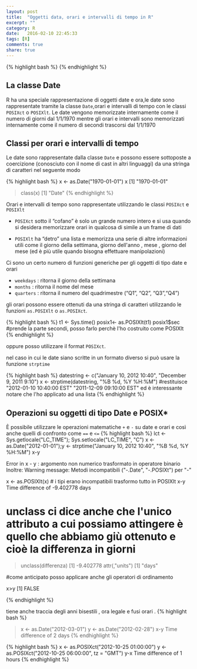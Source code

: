 ```yaml
---
layout: post
title:  "Oggetti data, orari e intervalli di tempo in R"
excerpt: ""
category: R
date:   2016-02-10 22:45:33
tags: [R]
comments: true
share: true
---
```


{% highlight bash %}
{% endhighlight %}

## La classe Date
R ha una speciale rappresentazione di oggetti date e ora,le date sono rappresentate tramite la classe `Date`,orari e intervalli di tempo con le classi `POSIXct` o `POSIXlt`. 
Le date vengono memorizzate internamente come il numero di giorni dal 1/1/1970 mentre gli orari e intervalli sono memorizzati internamente come il numero di secondi trascorsi dal 1/1/1970

## Classi per orari e intervalli di tempo
Le date sono rappresentate dalla classe `Date` e possono essere sottoposte a coercizione (conosciuto con il nome di cast in altri linguaggi) da una stringa di caratteri nel seguente modo

{% highlight bash %}
x <- as.Date("1970-01-01")
x
[1] "1970-01-01"
> class(x)
[1] "Date"
{% endhighlight %}


Orari e intervalli di tempo sono rappresentate utilizzando le classi
`POSIXct` e `POSIXlt` 

* `POSIXct` sotto il “cofano” è solo un grande numero intero e si usa quando si desidera memorizzare orari in qualcosa di simile a un frame di dati

* `POSIXlt` ha “detro” una lista e memorizza una serie di altre informazioni utili come il giorno della settimana, giorno dell'anno , mese , giorno del mese (ed è più utile quando bisogna effettuare manipolazioni)

Ci sono un certo numero di funzioni generiche per gli oggetti di tipo date e orari

* `weekdays` : ritorna il giorno della settimana
* `months` : ritorna il nome del mese
* `quarters` : ritorna il numero del quadrimestre (“Q1”, “Q2”, “Q3”,“Q4”)

gli orari possono essere ottenuti da una stringa di caratteri utilizzando le funzioni `as.POSIXlt` o `as.POSIXct`.

{% highlight bash %}
t1 <- Sys.time()
posix1<- as.POSIXlt(t1)
posix1$sec #prende la parte secondi, posso farlo perchè l'ho costruito come POSIXlt 
{% endhighlight %}

oppure posso utilizzare il format `POSIXct`.

nel caso in cui le date siano scritte in un formato diverso si può usare la funzione `strptime` 

{% highlight bash %}
datestring <- c("January 10, 2012 10:40", "December 9, 2011 9:10")
x <- strptime(datestring, "%B %d, %Y %H:%M")
#restituisce "2012-01-10 10:40:00 EST" "2011-12-09 09:10:00 EST" ed è interessante notare che l'ho applicato ad una lista
{% endhighlight %}








## Operazioni su oggetti di tipo Date e POSIX*

È possibile utilizzare le operazioni matematiche `+` e `-` su date e orari e così anche quelli di confronto come `==` e `<=`
{% highlight bash %}
lct <- Sys.getlocale("LC_TIME"); Sys.setlocale("LC_TIME", "C")
x <- as.Date("2012-01-01");y <- strptime("January 10, 2012 10:40", "%B %d, %Y %H:%M")
x-y

Error in x - y : argomento non numerico trasformato in operatore binario
Inoltre: Warning message:
Metodi incompatibili ("-.Date", "-.POSIXt") per "-" 

x <- as.POSIXlt(x) # i tipi erano incompatibili trasformo tutto in POSIXlt
x-y
Time difference of -9.402778 days

# unclass ci dice anche che l'unico attributo a cui possiamo attingere è quello che abbiamo giù ottenuto e cioè la differenza in giorni
> unclass(differenza)
[1] -9.402778
attr(,"units")
[1] "days"

#come anticipato posso applicare anche gli operatori di ordinamento

x>y
[1] FALSE



{% endhighlight %}

tiene anche traccia degli anni bisestili , ora legale e fusi orari .
{% highlight bash %}
> x <- as.Date("2012-03-01") 
> y <- as.Date("2012-02-28")
> x-y
Time difference of 2 days
{% endhighlight %}



{% highlight bash %}
x <- as.POSIXct("2012-10-25 01:00:00")
y <- as.POSIXct("2012-10-25 06:00:00", tz = "GMT")
y-x
Time difference of 1 hours
{% endhighlight %}


